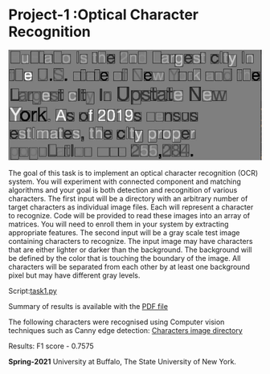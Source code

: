 
# Project-1 :Optical Character Recognition

![Task](https://github.com/jmudit19/CSE-573_Computer_Vision/blob/main/Project-1%20Optical%20Character%20Recognition%20-%20CV/data/result.JPG)

The goal of this task is to implement an optical character recognition (OCR) system. You will experiment
with connected component and matching algorithms and your goal is both detection and recognition
of various characters.
The first input will be a directory with an arbitrary number of target characters as individual
image files. Each will represent a character to recognize. Code will be provided to read these images
into an array of matrices. You will need to enroll them in your system by extracting appropriate
features.
The second input will be a gray scale test image containing characters to recognize. The input
image may have characters that are either lighter or darker than the background. The background
will be defined by the color that is touching the boundary of the image. All characters will be
separated from each other by at least one background pixel but may have different gray levels.

Script:[task1.py](https://github.com/jmudit19/CSE-573_Computer_Vision/blob/main/Project-1%20Optical%20Character%20Recognition%20-%20CV/task1.py)

Summary of results is available with the [PDF file](https://github.com/jmudit19/CSE-573_Computer_Vision/blob/main/Project-1%20Optical%20Character%20Recognition%20-%20CV/report.pdf)

The following characters were recognised using Computer vision techniques such as Canny edge detection: [Characters image directory](https://github.com/jmudit19/CSE-573_Computer_Vision/tree/main/Project-1%20Optical%20Character%20Recognition%20-%20CV/data/characters)

Results: F1 score - 0.7575

**Spring-2021**
University at Buffalo, The State University of New York.
